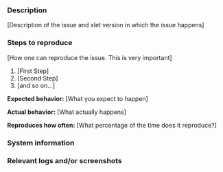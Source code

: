 <!--
* READ THIS TEMPLATE AND FOLLOW IT TO THE LETTER.
* ENSURE THAT THE LATEST VERSION OF AN XLET IS USED BEFORE OPENING AN ISSUE.
* Please search this repository issues and pull requests before reporting a bug or requesting a feature.
* Messages can be written in English or Spanish.
* Mensajes pueden ser escritos en Inglés o Español.
* Preview the message before submitting it.
-->

### Description

[Description of the issue and xlet version in which the issue happens]

### Steps to reproduce

[How one can reproduce the issue. This is very important]

1. [First Step]
2. [Second Step]
3. [and so on...]

**Expected behavior:** [What you expect to happen]

**Actual behavior:** [What actually happens]

**Reproduces how often:** [What percentage of the time does it reproduce?]


### System information

<!--
Paste bellow the output given by the following command run on a terminal.

inxi -xxxSc0 -! 31
-->


### Relevant logs and/or screenshots

<!--
Paste bellow the URLs given by the following two commands run on a terminal.
Or just upload the content of the files to any "pastebin" service (dpaste.com, for example).
Check the content of the log files for sensible information BEFORE running the commands.
Life span of single paste on termbin.com is one month. Older pastes are deleted.
The ~/.cinnamon/glass.log file doesn't exists in newer Cinnamon versions. So, don't worry if it cannot be found.

cat ~/.cinnamon/glass.log | nc termbin.com 9999
cat ~/.xsession-errors | nc termbin.com 9999
-->

<!--
If it is easier to explain the nature of the issue with an image, take some screenshots, upload them to an image sharing service (imgur.com for example) and post the links to them here.
Use a light theme for the screenshots, NOT a dark one.
-->
